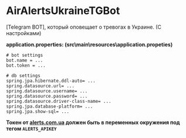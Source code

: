 # AirAlertsUkraineTGBot
[Telegram BOT], который оповещает о тревогах в Украине. (С настройками)

**application.properties: (src\main\resources\application.propeties)**
```
# bot settings
bot.name = ...
bot.token = ...

# db settings
spring.jpa.hibernate.ddl-auto= ...
spring.datasource.url= ...
spring.datasource.username= ...
spring.datasource.password= ...
spring.datasource.driver-class-name= ...
spring.jpa.database-platform= ...
spring.jpa.show-sql= ...
```

**Токен от [alerts.com.ua](https://alerts.com.ua/ "тык") должен быть в переменных окружения под тегом `ALERTS_APIKEY`**
